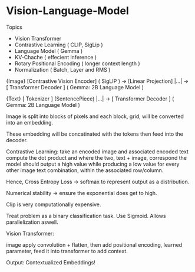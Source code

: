 # Vision-Language-Model

Topics

- Vision Transformer
- Contrastive Learning ( CLIP, SigLip )
- Language Model ( Gemma )
- KV-Chache ( effecient inference )
- Rotary Positional Encoding ( longer context length )
- Normalization ( Batch, Layer and RMS )

{Image} [Contrastive Vision Encoder] ( SigLIP ) -> [Linear Projection] |...| -> [ Transformer Decoder ] ( Gemma: 2B Language Model )

{Text} [ Tokenizer ] (SentencePiece) |...| -> [ Transformer Decoder ] ( Gemma: 2B Language Model )

Image is split into blocks of pixels and each block, grid, will be converted into an embedding. 

These embedding will be concatinated with the tokens then feed into the decoder.

Contrastive Learning: take an encoded image and associated encoded text compute the dot product and where the two, text + image, correspond the model should output a high value while producing a low value for every other image text combination, within the associated row/column.

Hence, Cross Entropy Loss -> softmax to represent output as a distribution.

Numerical stability -> ensure the exponential does get to high.

Clip is very computationally expensive.

Treat problem as a binary classification task. Use Sigmoid. Allows parallelization aswell.

Vision Transformer:

image apply convolution + flatten, then add positional encoding, learned parameter, feed it into transformer to add context.

Output: Contextualized Embeddings!


